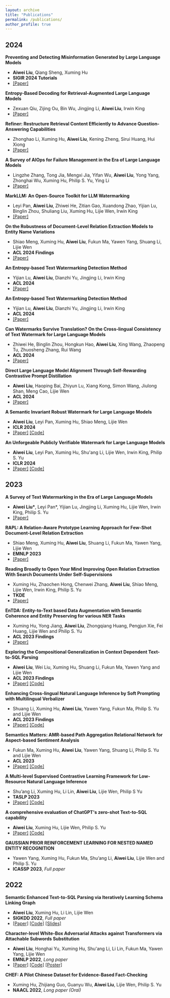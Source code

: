 ```yaml
---
layout: archive
title: "Publications"
permalink: /publications/
author_profile: true
---
```


## 2024

**Preventing and Detecting Misinformation Generated by Large Language Models**
  - **Aiwei Liu**, Qiang Sheng, Xuming Hu
  - **SIGIR 2024 Tutorials**
  - [[Paper]](https://dl.acm.org/doi/abs/10.1145/3626772.3661377)

**Entropy-Based Decoding for Retrieval-Augmented Large Language Models**
  - Zexuan Qiu, Zijing Ou, Bin Wu, Jingjing Li, **Aiwei Liu**, Irwin King
  - [[Paper]](https://arxiv.org/pdf/2406.17519)

**Refiner: Restructure Retrieval Content Efficiently to Advance Question-Answering Capabilities**
  - Zhonghao Li, Xuming Hu, **Aiwei Liu**, Kening Zheng, Sirui Huang, Hui Xiong
  - [[Paper]](https://arxiv.org/abs/2406.11357)

**A Survey of AIOps for Failure Management in the Era of Large Language Models**
  - Lingzhe Zhang, Tong Jia, Mengxi Jia, Yifan Wu, **Aiwei Liu**, Yong Yang, Zhonghai Wu, Xuming Hu, Philip S. Yu, Ying Li
  - [[Paper]](https://arxiv.org/abs/2406.11213)

**MarkLLM: An Open-Source Toolkit for LLM Watermarking**
  - Leyi Pan, **Aiwei Liu**, Zhiwei He, Zitian Gao, Xuandong Zhao, Yijian Lu, Binglin Zhou, Shuliang Liu, Xuming Hu, Lijie Wen, Irwin King
  - [[Paper]](https://arxiv.org/abs/2405.10051)

**On the Robustness of Document-Level Relation Extraction Models to Entity Name Variations**
  - Shiao Meng, Xuming Hu, **Aiwei Liu**, Fukun Ma, Yawen Yang, Shuang Li, Lijie Wen
  - **ACL 2024 Findings**
  - [[Paper]](https://arxiv.org/abs/2406.07444)

**An Entropy-based Text Watermarking Detection Method**
  - Yijian Lu, **Aiwei Liu**, Dianzhi Yu, Jingjing Li, Irwin King
  - **ACL 2024**
  - [[Paper]](https://arxiv.org/pdf/2403.13485.pdf)

**An Entropy-based Text Watermarking Detection Method**
  - Yijian Lu, **Aiwei Liu**, Dianzhi Yu, Jingjing Li, Irwin King
  - **ACL 2024**
  - [[Paper]](https://arxiv.org/pdf/2403.13485.pdf)

**Can Watermarks Survive Translation? On the Cross-lingual Consistency of Text Watermark for Large Language Models**
  - Zhiwei He, Binglin Zhou, Hongkun Hao, **Aiwei Liu**, Xing Wang, Zhaopeng Tu, Zhuosheng Zhang, Rui Wang
  - **ACL 2024**
  - [[Paper]](https://arxiv.org/pdf/2402.14007.pdf)

**Direct Large Language Model Alignment Through Self-Rewarding Contrastive Prompt Distillation**
  - **Aiwei Liu**, Haoping Bai, Zhiyun Lu, Xiang Kong, Simon Wang, Jiulong Shan, Meng Cao, Lijie Wen
  - **ACL 2024**
  - [[Paper]](https://arxiv.org/pdf/2402.11907.pdf)

**A Semantic Invariant Robust Watermark for Large Language Models**
- **Aiwei Liu**, Leyi Pan, Xuming Hu, Shiao Meng, Lijie Wen
- **ICLR 2024**
- [[Paper]](https://arxiv.org/pdf/2310.06356.pdf) [[Code]](https://github.com/THU-BPM/Robust_Watermark) 

**An Unforgeable Publicly Verifiable Watermark for Large Language Models**
  - **Aiwei Liu**, Leyi Pan, Xuming Hu, Shu'ang Li, Lijie Wen, Irwin King, Philip S. Yu
  - **ICLR 2024**
  - [[Paper]](https://arxiv.org/pdf/2307.16230.pdf) [[Code]](https://github.com/THU-BPM/private_watermark)

## 2023

**A Survey of Text Watermarking in the Era of Large Language Models**
- **Aiwei Liu\***, Leyi Pan\*, Yijian Lu, Jingjing Li, Xuming Hu, Lijie Wen, Irwin King, Philip S. Yu
- [[Paper]](https://arxiv.org/pdf/2312.07913.pdf)  

**RAPL: A Relation-Aware Prototype Learning Approach for Few-Shot Document-Level Relation Extraction**
- Shiao Meng, Xuming Hu, **Aiwei Liu**, Shuang Li, Fukun Ma, Yawen Yang, Lijie Wen
- **EMNLP 2023**
- [[Paper]](https://aclanthology.org/2023.emnlp-main.316.pdf)  


**Reading Broadly to Open Your Mind Improving Open Relation Extraction With Search Documents Under Self-Supervisions**
- Xuming Hu, Zhaochen Hong, Chenwei Zhang, **Aiwei Liu**, Shiao Meng, Lijie Wen, Irwin King, Philip S. Yu
- **TKDE**
- [[Paper]](https://ieeexplore.ieee.org/abstract/document/10255305)

**EnTDA: Entity-to-Text based Data Augmentation with Semantic Coherence and Entity Preserving for various NER Tasks**
- Xuming Hu, Yong Jiang, **Aiwei Liu**, Zhongqiang Huang, Pengjun Xie, Fei Huang, Lijie Wen and Philip S. Yu
- **ACL 2023 Findings**
- [[Paper]](https://aclanthology.org/2023.findings-acl.578.pdf)

**Exploring the Compositional Generalization in Context Dependent Text-to-SQL Parsing**
- **Aiwei Liu**, Wei Liu, Xuming Hu, Shuang Li, Fukun Ma, Yawen Yang and Lijie Wen
- **ACL 2023 Findings**
- [[Paper]](https://aclanthology.org/2023.findings-acl.43.pdf) [[Code]](https://github.com/THU-BPM/CD-Text2SQL-CG)

**Enhancing Cross-lingual Natural Language Inference by Soft Prompting with Multilingual Verbalizer**
- Shuang Li, Xuming Hu, **Aiwei Liu**, Yawen Yang, Fukun Ma, Philip S. Yu and Lijie Wen
- **ACL 2023 Findings**
- [[Paper]](https://aclanthology.org/2023.findings-acl.88.pdf) [[Code]](https://github.com/THU-BPM/SoftMV)

**Semantics Matters: AMR-based Path Aggregation Relational Network for Aspect-based Sentiment Analysis**
- Fukun Ma, Xuming Hu, **Aiwei Liu**, Yawen Yang, Shuang Li, Philip S. Yu and Lijie Wen
- **ACL 2023**
- [[Paper]](https://aclanthology.org/2023.acl-long.19.pdf) [[Code]](https://github.com/THU-BPM/APARN)

**A Multi-level Supervised Contrastive Learning Framework for Low-Resource Natural Language Inference**
- Shu’ang Li, Xuming Hu, Li Lin, **Aiwei Liu**, Lijie Wen, Philip S Yu
- **TASLP 2023**
- [[Paper]](https://arxiv.org/pdf/2205.15550.pdf) [[Code]](https://github.com/THU-BPM/MultiSCL)

**A comprehensive evaluation of ChatGPT's zero-shot Text-to-SQL capability**
- **Aiwei Liu**, Xuming Hu, Lijie Wen, Philip S. Yu
- [[Paper]](https://arxiv.org/abs/2303.13547) [[Code]](https://github.com/THU-BPM/chatgpt-sql)

**GAUSSIAN PRIOR REINFORCEMENT LEARNING FOR NESTED NAMED ENTITY RECOGNITION**
- Yawen Yang, Xuming Hu, Fukun Ma, Shu’ang Li, **Aiwei Liu**, Lijie Wen and Philip S. Yu
- **ICASSP 2023**, *Full paper*

## 2022

**Semantic Enhanced Text-to-SQL Parsing via Iteratively Learning Schema Linking Graph**
- **Aiwei Liu**, Xuming Hu, Li Lin, Lijie Wen
- **SIGKDD 2022**, *Full paper*
- [[Paper]](https://dl.acm.org/doi/pdf/10.1145/3534678.3539294) [[Code]](https://github.com/THU-BPM/ISESL-SQL) [[Slides]](https://cloud.tsinghua.edu.cn/f/ba34f01696c242e7b443/)
  
**Character-level White-Box Adversarial Attacks against Transformers via Attachable Subwords Substitution**
- **Aiwei Liu**, Honghai Yu, Xuming Hu, Shu'ang Li, Li Lin, Fukun Ma, Yawen Yang, Lijie Wen
- **EMNLP 2022**, *Long paper*
- [[Paper]](https://aclanthology.org/2022.emnlp-main.522/) [[Code]](https://github.com/THU-BPM/CWBA) [[Poster]](https://cloud.tsinghua.edu.cn/f/4bc0f8683ddd4a5584d5/)

**CHEF: A Pilot Chinese Dataset for Evidence-Based Fact-Checking**
- Xuming Hu, Zhijiang Guo, Guanyu Wu, **Aiwei Liu**, Lijie Wen, Philip S. Yu
- **NAACL 2022**, *Long paper (Oral)*